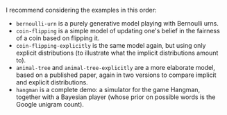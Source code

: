 I recommend considering the examples in this order:

- `bernoulli-urn` is a purely generative model playing with Bernoulli urns.
- `coin-flipping` is a simple model of updating
  one's belief in the fairness of a coin based on flipping it.
- `coin-flipping-explicitly` is the same model again, but using only explicit
  distributions (to illustrate what the implicit distributions amount to).
- `animal-tree` and `animal-tree-explicitly` are a more elaborate model, based
  on a published paper, again in two versions to compare implicit and
  explicit distributions.
- `hangman` is a complete demo: a simulator for the game Hangman,
  together with a Bayesian player (whose prior on possible words is
  the Google unigram count).
